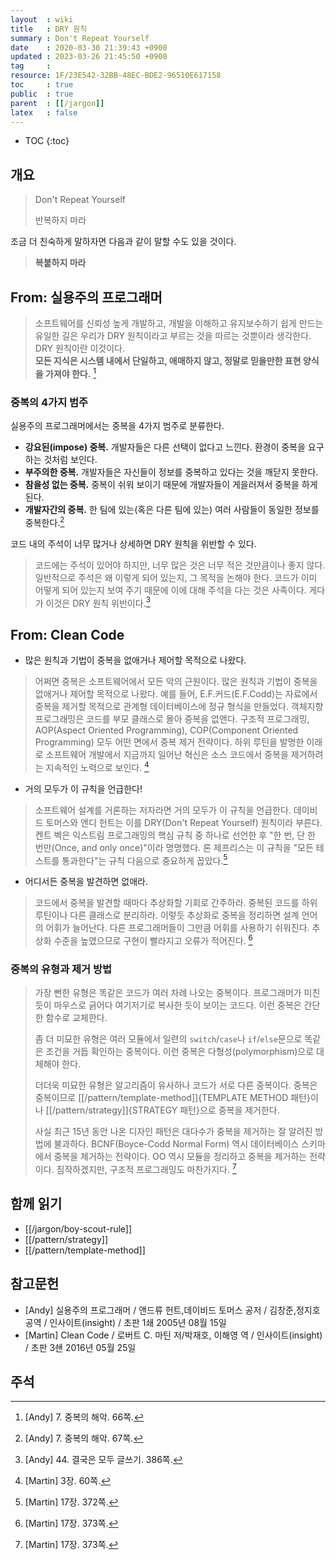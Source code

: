 ```yaml
---
layout  : wiki
title   : DRY 원칙
summary : Don't Repeat Yourself
date    : 2020-03-30 21:39:43 +0900
updated : 2023-03-26 21:45:50 +0900
tag     : 
resource: 1F/23E542-32BB-48EC-BDE2-96510E617158
toc     : true
public  : true
parent  : [[/jargon]]
latex   : false
---
```

* TOC
{:toc}

## 개요

> Don't Repeat Yourself
>
> 반복하지 마라

조금 더 친숙하게 말하자면 다음과 같이 말할 수도 있을 것이다.

> **복붙하지 마라**

## From: 실용주의 프로그래머

> 소프트웨어를 신뢰성 높게 개발하고,
개발을 이해하고 유지보수하기 쉽게 만드는 유일한 길은 우리가 DRY 원칙이라고 부르는 것을 따르는 것뿐이라 생각한다.
DRY 원칙이란 이것이다.  
**모든 지식은 시스템 내에서 단일하고, 애매하지 않고, 정말로 믿을만한 표현 양식을 가져야 한다.**
[^andy-66]

### 중복의 4가지 범주

실용주의 프로그래머에서는 중복을 4가지 범주로 분류한다.

>
- **강요된(impose) 중복.** 개발자들은 다른 선택이 없다고 느낀다. 환경이 중복을 요구하는 것처럼 보인다.
- **부주의한 중복.** 개발자들은 자신들이 정보를 중복하고 있다는 것을 깨닫지 못한다.
- **참을성 없는 중복.** 중복이 쉬워 보이기 때문에 개발자들이 게을러져서 중복을 하게 된다.
- **개발자간의 중복.** 한 팀에 있는(혹은 다른 팀에 있는) 여러 사람들이 동일한 정보를 중복한다.[^andy-67]

코드 내의 주석이 너무 많거나 상세하면 DRY 원칙을 위반할 수 있다.

> 코드에는 주석이 있어야 하지만, 너무 많은 것은 너무 적은 것만큼이나 좋지 않다.  
일반적으로 주석은 왜 이렇게 되어 있는지, 그 목적을 논해야 한다.
코드가 이미 어떻게 되어 있는지 보여 주기 때문에 이에 대해 주석을 다는 것은 사족이다.
게다가 이것은 DRY 원칙 위반이다.[^andy-386]

## From: Clean Code

- 많은 원칙과 기법이 중복을 없애거나 제어할 목적으로 나왔다.

> 어쩌면 중복은 소프트웨어에서 모든 악의 근원이다.
많은 원칙과 기법이 중복을 없애거나 제어할 목적으로 나왔다.
예를 들어, E.F.커드(E.F.Codd)는 자료에서 중복을 제거할 목적으로 관계형 데이터베이스에 정규 형식을 만들었다.
객체지향 프로그래밍은 코드를 부모 클래스로 몰아 중복을 없앤다.
구조적 프로그래밍, AOP(Aspect Oriented Programming), COP(Component Oriented Programming) 모두 어떤 면에서 중복 제거 전략이다.
하위 루틴을 발명한 이래로 소프트웨어 개발에서 지금까지 일어난 혁신은 소스 코드에서 중복을 제거하려는 지속적인 노력으로 보인다.
[^clean-code-60]

- 거의 모두가 이 규칙을 언급한다!

> 소프트웨어 설계를 거론하는 저자라면 거의 모두가 이 규칙을 언급한다.
데이비드 토머스와 앤디 헌트는 이를 DRY(Don't Repeat Yourself) 원칙이라 부른다.
켄트 벡은 익스트림 프로그래밍의 핵심 규칙 중 하나로 선언한 후 "한 번, 단 한 번만(Once, and only once)"이라 명명했다.
론 제프리스는 이 규칙을 "모든 테스트를 통과한다"는 규칙 다음으로 중요하게 꼽았다.[^clean-code-372]

- 어디서든 중복을 발견하면 없애라.

> 코드에서 중복을 발견할 때마다 추상화할 기회로 간주하라.
중복된 코드를 하위 루틴이나 다른 클래스로 분리하라.
이렇듯 추상화로 중복을 정리하면 설계 언어의 어휘가 늘어난다.
다른 프로그래머들이 그만큼 어휘를 사용하기 쉬워진다.
추상화 수준을 높였으므로 구현이 빨라지고 오류가 적어진다.
[^clean-code-373]

### 중복의 유형과 제거 방법

> 가장 뻔한 유형은 똑같은 코드가 여러 차례 나오는 중복이다.
프로그래머가 미친듯이 마우스로 긁어다 여기저기로 복사한 듯이 보이는 코드다.
이런 중복은 간단한 함수로 교체한다.
>
> 좀 더 미묘한 유형은 여러 모듈에서 일련의 `switch`/`case`나 `if`/`else`문으로 똑같은 조건을 거듭 확인하는 중복이다.
이런 중복은 다형성(polymorphism)으로 대체해야 한다.
>
> 더더욱 미묘한 유형은 알고리즘이 유사하나 코드가 서로 다른 중복이다.
중복은 중복이므로 [[/pattern/template-method]]{TEMPLATE METHOD 패턴}이나 [[/pattern/strategy]]{STRATEGY 패턴}으로 중복을 제거한다.
>
> 사실 최근 15년 동안 나온 디자인 패턴은 대다수가 중복을 제거하는 잘 알려진 방법에 불과하다.
BCNF(Boyce-Codd Normal Form) 역시 데이터베이스 스키마에서 중복을 제거하는 전략이다.
OO 역시 모듈을 정리하고 중복을 제거하는 전략이다.
짐작하겠지만, 구조적 프로그래밍도 마찬가지다.
[^clean-code-373]


## 함께 읽기

- [[/jargon/boy-scout-rule]]
- [[/pattern/strategy]]
- [[/pattern/template-method]]

## 참고문헌

- [Andy] 실용주의 프로그래머 / 앤드류 헌트,데이비드 토머스 공저 / 김창준,정지호 공역 / 인사이트(insight) / 초판 1쇄 2005년 08월 15일
- [Martin] Clean Code / 로버트 C. 마틴 저/박재호, 이해영 역 / 인사이트(insight) / 초판 3쇈 2016년 05월 25일

## 주석

[^andy-66]: [Andy] 7. 중복의 해악. 66쪽.
[^andy-67]: [Andy] 7. 중복의 해악. 67쪽.
[^andy-386]: [Andy] 44. 결국은 모두 글쓰기. 386쪽.
[^clean-code-60]: [Martin] 3장. 60쪽.
[^clean-code-373]: [Martin] 17장. 373쪽.
[^clean-code-372]: [Martin] 17장. 372쪽.

